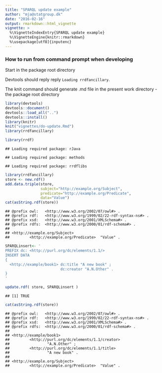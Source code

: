 ```yaml
---
title: "SPARQL update example"
author: "mja@statgroup.dk"
date: "2016-02-16"
output: rmarkdown::html_vignette
vignette: >
  %\VignetteIndexEntry{SPARQL update example}
  %\VignetteEngine{knitr::rmarkdown}
  %\usepackage[utf8]{inputenc}
---
```



### How to run from command prompt when developing

Start in the package root directory

Devtools should reply reply `Loading rrdfancillary`.

The knit command should generate .md file in the present work directory - the package root directory



```r
library(devtools)
devtools::document()
devtools::load_all("..")
devtools::install()
library(knitr)
knit("vignettes/do-update.Rmd")
library(rrdfancillary)
```


```r
library(rrdf)
```

```
## Loading required package: rJava
```

```
## Loading required package: methods
```

```
## Loading required package: rrdflibs
```

```r
library(rrdfancillary)
store <- new.rdf()
add.data.triple(store,
                subject="http://example.org/Subject",
                predicate="http://example.org/Predicate",
                data="Value")
cat(asString.rdf(store))
```

```
## @prefix owl:   <http://www.w3.org/2002/07/owl#> .
## @prefix rdf:   <http://www.w3.org/1999/02/22-rdf-syntax-ns#> .
## @prefix xsd:   <http://www.w3.org/2001/XMLSchema#> .
## @prefix rdfs:  <http://www.w3.org/2000/01/rdf-schema#> .
## 
## <http://example.org/Subject>
##         <http://example.org/Predicate>  "Value" .
```

```r
SPARQLinsert<- '
PREFIX dc: <http://purl.org/dc/elements/1.1/>
INSERT DATA
{ 
  <http://example/book1> dc:title "A new book" ;
                         dc:creator "A.N.Other" .
}
'

update.rdf( store, SPARQLinsert )
```

```
## [1] TRUE
```

```r
cat(asString.rdf(store))
```

```
## @prefix owl:   <http://www.w3.org/2002/07/owl#> .
## @prefix rdf:   <http://www.w3.org/1999/02/22-rdf-syntax-ns#> .
## @prefix xsd:   <http://www.w3.org/2001/XMLSchema#> .
## @prefix rdfs:  <http://www.w3.org/2000/01/rdf-schema#> .
## 
## <http://example/book1>
##         <http://purl.org/dc/elements/1.1/creator>
##                 "A.N.Other" ;
##         <http://purl.org/dc/elements/1.1/title>
##                 "A new book" .
## 
## <http://example.org/Subject>
##         <http://example.org/Predicate>  "Value" .
```

